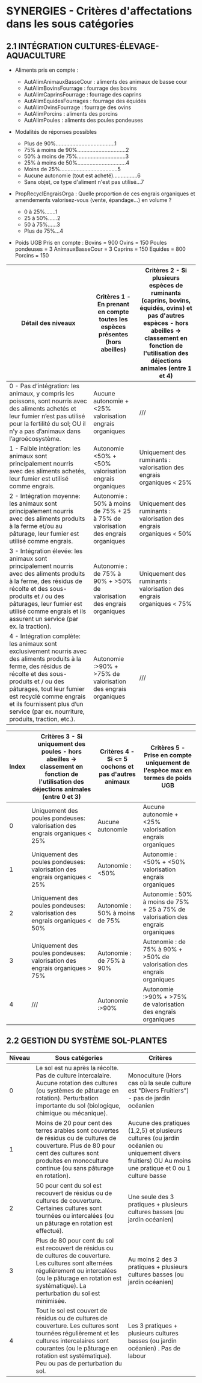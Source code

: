 # SYNERGIES - Critères d'affectations dans les sous catégories 

## 2.1 INTÉGRATION CULTURES-ÉLEVAGE-AQUACULTURE

- Aliments pris en compte : 
    - AutAlimAnimauxBasseCour : aliments des animaux de basse cour
    - AutAlimBovinsFourrage : fourrage des bovins
    - AutAlimCaprinsFourrage : fourrage des caprins
    - AutAlimEquidesFourrages : fourrage des équidés
    - AutAlimOvinsFourrage : fourrage des ovins
    - AutAlimPorcins : aliments des porcins
    - AutAlimPoules : aliments des poules pondeuses

- Modalités de réponses possibles
    - Plus de 90%.......................................1
    - 75% à moins de 90%................................2
    - 50% à moins de 75%................................3
    - 25% à moins de 50%................................4
    - Moins de 25%......................................5
    - Aucune autonomie (tout est acheté)................6
    - Sans objet, ce type d'aliment n'est pas utilisé...7

- PropRecyclEngraisOrga : Quelle proportion de ces engrais organiques et amendements valorisez-vous (vente, épandage...) en volume ?
    - 0 à 25%.......1
    - 25 à 50%......2
    - 50 à 75%......3
    - Plus de 75%...4
 
- Poids UGB Pris en compte :
    Bovins = 900 
    Ovins = 150 
    Poules pondeuses = 3 
    AnimauxBasseCour = 3 
    Caprins = 150 
    Equides = 800 
    Porcins = 150 


| Détail des niveaux                                                                                             | Critères 1 - En prenant en compte toutes les espèces présentes (hors abeilles) | Critères 2 - Si plusieurs espèces de ruminants (caprins, bovins, équidés, ovins) et pas d'autres espèces - hors abeilles -> classement en fonction de l'utilisation des déjections animales (entre 1 et 4)                                   |
|---------------------------------------------------------------------------------------------------------------|------------------------------------------------------------------|--------------------------------------------------------------------|
| 0 - Pas d’intégration: les animaux, y compris les poissons, sont nourris avec des aliments achetés et leur fumier n’est pas utilisé pour la fertilité du sol; OU il n’y a pas d’animaux dans l’agroécosystème. | Aucune autonomie + <25% valorisation engrais organiques            | ///                                                                |
| 1 - Faible intégration: les animaux sont principalement nourris avec des aliments achetés, leur fumier est utilisé comme engrais. | Autonomie <50% + <50% valorisation engrais organiques              | Uniquement des ruminants : valorisation des engrais organiques < 25% |
| 2 - Intégration moyenne: les animaux sont principalement nourris avec des aliments produits à la ferme et/ou au pâturage, leur fumier est utilisé comme engrais. | Autonomie : 50% à moins de 75% + 25 à 75% de valorisation des engrais organiques | Uniquement des ruminants : valorisation des engrais organiques < 50% |
| 3 - Intégration élevée: les animaux sont principalement nourris avec des aliments produits à la ferme, des résidus de récolte et des sous-produits et / ou des pâturages, leur fumier est utilisé comme engrais et ils assurent un service (par ex. la traction). | Autonomie : de 75% à 90% + >50% de valorisation des engrais organiques | Uniquement des ruminants : valorisation des engrais organiques < 75% |
| 4 - Intégration complète: les animaux sont exclusivement nourris avec des aliments produits à la ferme, des résidus de récolte et des sous-produits et / ou des pâturages, tout leur fumier est recyclé comme engrais et ils fournissent plus d’un service (par ex. nourriture, produits, traction, etc.). | Autonomie :>90% + >75% de valorisation des engrais organiques        | ///                                                                |

| Index | Critères 3 - Si uniquement des poules - hors abeilles -> classement en fonction de l'utilisation des déjections animales (entre 0 et 3)                                    | Critères 4 - Si <= 5 cochons et pas d'autres animaux                      | Critères 5 - Prise en compte uniquement de l'espèce max en termes de poids UGB |
|-------|-------------------------------------------------------------|-------------------------------------------------------------|-------------------------------------------------------------------|
| 0     | Uniquement des poules pondeuses: valorisation des engrais organiques < 25% | Aucune autonomie                                           | Aucune autonomie + <25% valorisation engrais organiques             |
| 1     | Uniquement des poules pondeuses: valorisation des engrais organiques < 25% | Autonomie : <50%                                           | Autonomie : <50% + <50% valorisation engrais organiques                 |
| 2     | Uniquement des poules pondeuses: valorisation des engrais organiques < 50% | Autonomie : 50% à moins de 75%                            | Autonomie : 50% à moins de 75% + 25 à 75% de valorisation des engrais organiques |
| 3     | Uniquement des poules pondeuses: valorisation des engrais organiques > 75% | Autonomie : de 75% à 90%                                  | Autonomie : de 75% à 90% + >50% de valorisation des engrais organiques |
| 4     | ///                                                         | Autonomie :>90%                                            | Autonomie :>90% + >75% de valorisation des engrais organiques       |


## 2.2 GESTION DU SYSTÈME SOL-PLANTES

| Niveau | Sous catégories                                                                                                                                                                 | Critères                                                                                                                           |
|--------|-----------------------------------------------------------------------------------------------------------------------------------------------------------------------------|--------------------------------------------------------------------------------------------------------------------------------------|
| 0      | Le sol est nu après la récolte. Pas de culture intercalaire. Aucune rotation des cultures (ou systèmes de pâturage en rotation). Perturbation importante du sol (biologique, chimique ou mécanique). | Monoculture (Hors cas où la seule culture est "Divers Fruitiers") - pas de jardin océanien                                           |
| 1      | Moins de 20 pour cent des terres arables sont couvertes de résidus ou de cultures de couverture. Plus de 80 pour cent des cultures sont produites en monoculture continue (ou sans pâturage en rotation).  | Aucune des pratiques (1,2,5) et plusieurs cultures (ou jardin océanien ou uniquement divers fruitiers) OU Au moins une pratique et 0 ou 1 culture basse |
| 2      | 50 pour cent du sol est recouvert de résidus ou de cultures de couverture. Certaines cultures sont tournées ou intercalées (ou un pâturage en rotation est effectué).         | Une seule des 3 pratiques + plusieurs cultures basses (ou jardin océanien)                                                         |
| 3      | Plus de 80 pour cent du sol est recouvert de résidus ou de cultures de couverture. Les cultures sont alternées régulièrement ou intercalées (ou le pâturage en rotation est systématique). La perturbation du sol est minimisée. | Au moins 2 des 3 pratiques + plusieurs cultures basses (ou jardin océanien)                                                        |
| 4      | Tout le sol est couvert de résidus ou de cultures de couverture. Les cultures sont tournées régulièrement et les cultures intercalaires sont courantes (ou le pâturage en rotation est systématique). Peu ou pas de perturbation du sol. | Les 3 pratiques + plusieurs cultures basses (ou jardin océanien) . Pas de labour                                                    |
